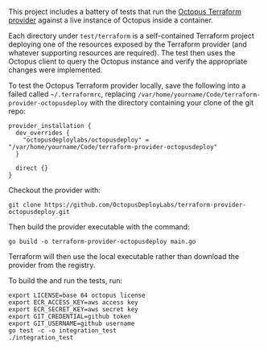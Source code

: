 This project includes a battery of tests that run the [Octopus Terraform provider](https://registry.terraform.io/providers/OctopusDeployLabs/octopusdeploy/latest/docs)
against a live instance of Octopus inside a container.

Each directory under `test/terraform` is a self-contained Terraform project deploying one of the resources exposed
by the Terraform provider (and whatever supporting resources are required). The test then uses the Octopus client
to query the Octopus instance and verify the appropriate changes were implemented.

To test the Octopus Terraform provider locally, save the following into a failed called `~/.terraformrc`, replacing
`/var/home/yourname/Code/terraform-provider-octopusdeploy` with the directory containing your clone
of the git repo:

    provider_installation {
      dev_overrides {
        "octopusdeploylabs/octopusdeploy" = "/var/home/yourname/Code/terraform-provider-octopusdeploy"
      }

      direct {}
    }

Checkout the provider with:

    git clone https://github.com/OctopusDeployLabs/terraform-provider-octopusdeploy.git

Then build the provider executable with the command:

    go build -o terraform-provider-octopusdeploy main.go

Terraform will then use the local executable rather than download the provider from the registry.

To build the and run the tests, run:

    export LICENSE=base 64 octopus license
    export ECR_ACCESS_KEY=aws access key
    export ECR_SECRET_KEY=aws secret key
    export GIT_CREDENTIAL=github token
    export GIT_USERNAME=github username
    go test -c -o integration_test
    ./integration_test